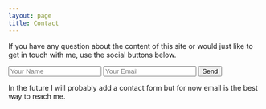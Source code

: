 ```yaml
---
layout: page
title: Contact
---
```

If you have any question about the content of this site or would just like to get in touch with me, use the social buttons below.

<form action="https://formspree.io/matthew.cox@uconn.edu" method="POST">
  <input type="text" name="name" placeholder="Your Name">
  <input type="email" name="_replyto" placeholder="Your Email">
  <input type="submit" value="Send">
</form>

In the future I will probably add a contact form but for now email is the best way to reach me.